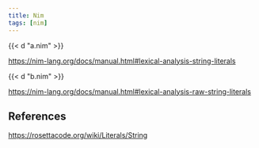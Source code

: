 ```yaml
---
title: Nim
tags: [nim]
---
```


{{< d "a.nim" >}}

<https://nim-lang.org/docs/manual.html#lexical-analysis-string-literals>

{{< d "b.nim" >}}

<https://nim-lang.org/docs/manual.html#lexical-analysis-raw-string-literals>

## References

<https://rosettacode.org/wiki/Literals/String>
